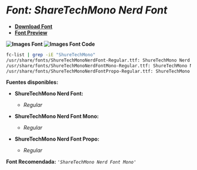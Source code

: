 <!-- Autor: Daniel Benjamin Perez Morales -->
<!-- GitHub: https://github.com/DanielBenjaminPerezMoralesDev13 -->
<!-- Gitlab: https://gitlab.com/DanielBenjaminPerezMoralesDev13 -->
<!-- Correo electrónico: danielperezdev@proton.me -->

# ***Font: ShareTechMono Nerd Font***

- **[Download Font](https://github.com/ryanoasis/nerd-fonts/releases/download/v3.2.1/ShareTechMono.zip "https://github.com/ryanoasis/nerd-fonts/releases/download/v3.2.1/ShareTechMono.zip")**
- **[Font Preview](https://www.programmingfonts.org/#share-tech "https://www.programmingfonts.org/#share-tech")**

**![Images Font](../../Fonts/ShareTechMono%20Nerd%20Font.png "Fonts/ShareTechMono Nerd Font.png")**
**![Images Font Code](../../Font%20Images%20Code/ShareTechMono%20Nerd%20Font%20Code.png "Font Images Code/ShareTechMono Nerd Font Code.png")**

```bash
fc-list | grep -iE "ShureTechMono"
/usr/share/fonts/ShureTechMonoNerdFont-Regular.ttf: ShureTechMono Nerd Font:style=Regular
/usr/share/fonts/ShureTechMonoNerdFontMono-Regular.ttf: ShureTechMono Nerd Font Mono:style=Regular
/usr/share/fonts/ShureTechMonoNerdFontPropo-Regular.ttf: ShureTechMono Nerd Font Propo:style=Regular
```

**Fuentes disponibles:**

- **ShureTechMono Nerd Font:**
  - *Regular*

- **ShureTechMono Nerd Font Mono:**
  - *Regular*

- **ShureTechMono Nerd Font Propo:**
  - *Regular*

**Font Recomendada:** *`'ShareTechMono Nerd Font Mono'`*

